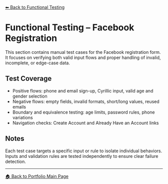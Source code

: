 [⬅ Back to Functional Testing](../README.md)

# Functional Testing – Facebook Registration

This section contains manual test cases for the Facebook registration form.  
It focuses on verifying both valid input flows and proper handling of invalid, incomplete, or edge-case data.

## Test Coverage

- Positive flows: phone and email sign-up, Cyrillic input, valid age and gender selection
- Negative flows: empty fields, invalid formats, short/long values, reused emails
- Boundary and equivalence testing: age limits, password rules, phone variations
- Navigation checks: Create Account and Already Have an Account links

## Notes

Each test case targets a specific input or rule to isolate individual behaviors.  
Inputs and validation rules are tested independently to ensure clear failure detection.

---

[🏠 Back to Portfolio Main Page](../../../../../README.md)
